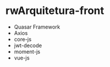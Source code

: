 # rwArquitetura-front
 
 - Quasar Framework
 - Axios
 - core-js
 - jwt-decode
 - moment-js
 - vue-js
